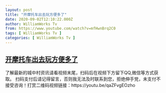 ```yaml
---
layout: post
title: "开摩托车出去玩方便多了"
date: 2020-09-02T12:10:22.000Z
author: WilliamWorks Tv
from: https://www.youtube.com/watch?v=mfHwnBrq2C0
tags: [ WilliamWorks Tv ]
categories: [ WilliamWorks Tv ]
---
```

<!--1599048622000-->
[开摩托车出去玩方便多了](https://www.youtube.com/watch?v=mfHwnBrq2C0)
------

<div>
了解最新的城中村资讯请看视频末尾，扫码后在视频下方留下QQ,微信等方式获取。 扫码支付后请记得留言，否则我无法及时联系到您，拒绝伸手党，未支付不接受咨询！打赏二维码视频链接：https://youtu.be/qaZFvgEOzho
</div>

